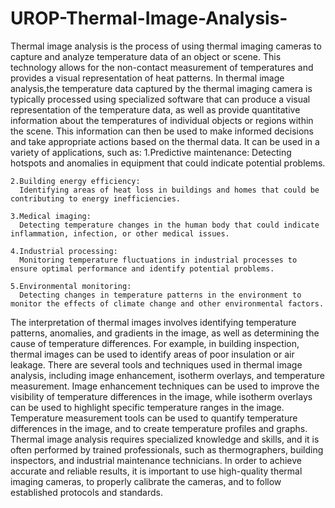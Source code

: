 # UROP-Thermal-Image-Analysis-
Thermal image analysis is the process of using thermal imaging cameras to capture and analyze temperature data of an object or scene.
This technology allows for the non-contact measurement of temperatures and provides a visual representation of heat patterns.
In thermal image analysis,the temperature data captured by the thermal imaging camera is typically processed using specialized software that can produce a visual representation of the temperature data, as well as provide quantitative information about the temperatures of individual objects or regions within the scene.
This information can then be used to make informed decisions and take appropriate actions based on the thermal data.
It can be used in a variety of applications, such as:
    1.Predictive maintenance:
      Detecting hotspots and anomalies in equipment that could indicate potential problems.

    2.Building energy efficiency:
      Identifying areas of heat loss in buildings and homes that could be contributing to energy inefficiencies.

    3.Medical imaging:
      Detecting temperature changes in the human body that could indicate inflammation, infection, or other medical issues.

    4.Industrial processing:
      Monitoring temperature fluctuations in industrial processes to ensure optimal performance and identify potential problems.

    5.Environmental monitoring:
      Detecting changes in temperature patterns in the environment to monitor the effects of climate change and other environmental factors.
  
The interpretation of thermal images involves identifying temperature patterns, anomalies, and gradients in the image, as well as determining the cause of temperature differences.
For example, in building inspection, thermal images can be used to identify areas of poor insulation or air leakage.
There are several tools and techniques used in thermal image analysis, including image enhancement, isotherm overlays, and temperature measurement.
Image enhancement techniques can be used to improve the visibility of temperature differences in the image, while isotherm overlays can be used to highlight specific temperature ranges in the image.
Temperature measurement tools can be used to quantify temperature differences in the image, and to create temperature profiles and graphs.
Thermal image analysis requires specialized knowledge and skills, and it is often performed by trained professionals, such as thermographers, building inspectors, and industrial maintenance technicians.
In order to achieve accurate and reliable results, it is important to use high-quality thermal imaging cameras, to properly calibrate the cameras, and to follow established protocols and standards.
